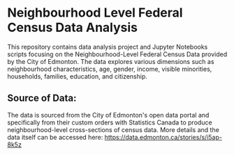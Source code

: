 # Neighbourhood Level Federal Census Data Analysis

This repository contains data analysis project and Jupyter Notebooks scripts focusing on the Neighbourhood-Level Federal Census Data provided by the City of Edmonton. The data explores various dimensions such as neighbourhood characteristics, age, gender, income, visible minorities, households, families, education, and citizenship.

## Source of Data:
The data is sourced from the City of Edmonton's open data portal and specifically from their custom orders with Statistics Canada to produce neighbourhood-level cross-sections of census data. More details and the data itself can be accessed here: https://data.edmonton.ca/stories/s/i5ap-8k5z

